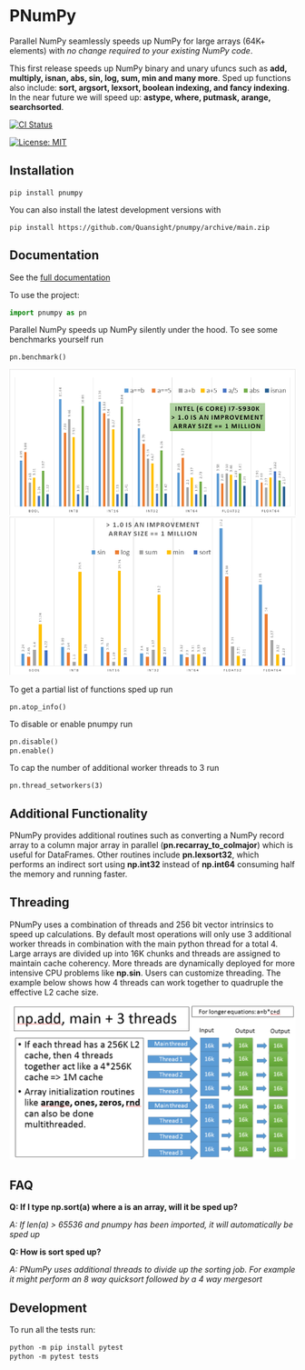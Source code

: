 # PNumPy
Parallel NumPy seamlessly speeds up NumPy for large arrays (64K+ elements) with *no change required to your existing NumPy code*.

This first release speeds up NumPy binary and unary ufuncs such as **add, multiply, isnan, abs, sin, log, sum, min and many more**.
Sped up functions also include: **sort, argsort, lexsort, boolean indexing, and fancy indexing**.
In the near future we will speed up: **astype, where, putmask, arange, searchsorted**.

[![CI Status](https://github.com/Quansight/pnumpy/workflows/tox/badge.svg)](https://github.com/Quansight/pnumpy/actions)

[![License: MIT](https://img.shields.io/badge/License-MIT-yellow.svg)](https://opensource.org/licenses/MIT)

## Installation
```
pip install pnumpy
```

You can also install the latest development versions with
```
pip install https://github.com/Quansight/pnumpy/archive/main.zip
```

## Documentation

See the [full documentation](https://quansight.github.io/pnumpy/stable/index.html)

To use the project:

```python
import pnumpy as pn
```

Parallel NumPy speeds up NumPy silently under the hood.  To see some benchmarks yourself run
```
pn.benchmark()
```
![plot](./doc_src/images/bench4graph2.PNG)
![plot](./doc_src/images/bench4graph3.PNG)

To get a partial list of functions sped up run
```
pn.atop_info()
```

To disable or enable pnumpy run
```
pn.disable()
pn.enable()
```

To cap the number of additional worker threads to 3 run
```
pn.thread_setworkers(3)
```
## Additional Functionality
PNumPy provides additional routines such as converting a NumPy record array to a column major array in parallel (**pn.recarray_to_colmajor**) which is useful for DataFrames.  Other routines include **pn.lexsort32**, which performs an indirect sort using **np.int32** instead of **np.int64** consuming half the memory and running faster.

## Threading
PNumPy uses a combination of threads and 256 bit vector intrinsics to speed up calculations.  By default most operations will only use 3 additional worker threads in combination with the main python thread for a total 4.  Large arrays are divided up into 16K chunks and threads are assigned to maintain cache coherency.  More threads are dynamically deployed for more intensive CPU problems like **np.sin**.  Users can customize threading.  The example below shows how 4 threads can work together to quadruple the effective L2 cache size.

![plot](./doc_src/images/threading_npadd.PNG)

## FAQ
**Q: If I type np.sort(a) where a is an array, will it be sped up?**

*A: If len(a) > 65536 and pnumpy has been imported, it will automatically be sped up*

**Q: How is sort sped up?**

*A: PNumPy uses additional threads to divide up the sorting job.  For example it might perform an 8 way quicksort followed by a 4 way mergesort*

## Development

To run all the tests run:

```
python -m pip install pytest
python -m pytest tests
```
